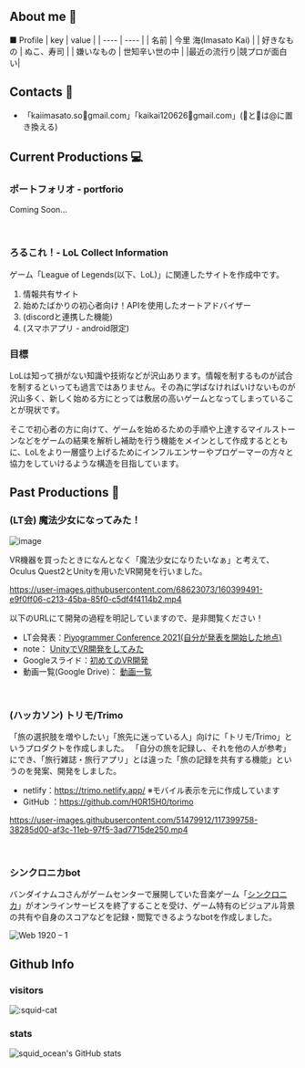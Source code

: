 ## About me 🦑

■ Profile
|  key  |  value  |
| ---- | ---- |
| 名前 |  今里 海(Imasato Kai) |
| 好きなもの | ぬこ、寿司 |
| 嫌いなもの | 世知辛い世の中 |
|最近の流行り|競プロが面白い|


## Contacts 👀
- 「kaiimasato.so🦑gmail.com」「kaikai120626🐙gmail.com」(🦑と🐙は@に置き換える)

## Current Productions 💻

### ポートフォリオ - portforio
Coming Soon...

<br>

### ろるこれ！-   LoL Collect Information

ゲーム「League of Legends(以下、LoL)」に関連したサイトを作成中です。

1. 情報共有サイト
2. 始めたばかりの初心者向け！APIを使用したオートアドバイザー
3. (discordと連携した機能)
4. (スマホアプリ - android限定)

### 目標
LoLは知って損がない知識や技術などが沢山あります。情報を制するものが試合を制するといっても過言ではありません。その為に学ばなければいけないものが沢山多く、新しく始める方にとっては敷居の高いゲームとなってしまっていることが現状です。

そこで初心者の方に向けて、ゲームを始めるための手順や上達するマイルストーンなどをゲームの結果を解析し補助を行う機能をメインとして作成するとともに、LoLをより一層盛り上げるためにインフルエンサーやプロゲーマーの方々と協力をしていけるような構造を目指しています。

## Past Productions 📖

### (LT会) 魔法少女になってみた！
![image](https://user-images.githubusercontent.com/68623073/160399033-44eaa460-2eb1-460e-a162-0fac66b6caa0.png)

VR機器を買ったときになんとなく「魔法少女になりたいなぁ」と考えて、Oculus Quest2とUnityを用いたVR開発を行いました。

https://user-images.githubusercontent.com/68623073/160399491-e9f0ff06-c213-45ba-85f0-c5df4f4114b2.mp4

以下のURLにて開発の過程を明記していますので、是非閲覧ください！

- LT会発表：[Piyogrammer Conference 2021(自分が発表を開始した地点)](https://youtu.be/z_J--PMg2_c?t=6917)
- note： [UnityでVR開発をしてみた](https://note.com/squid_ocean/n/n740f85bea17d)
- Googleスライド：[初めてのVR開発](https://docs.google.com/presentation/d/1iy1DHQlk4Hh9Fb6KzNaMnNB-pUuaPSaT/edit?usp=sharing&ouid=108479982270572372767&rtpof=true&sd=true)
- 動画一覧(Google Drive)： [動画一覧](https://drive.google.com/drive/folders/1FpOI4v4bU3a63isDlKiReJ_4dq1rroXJ?usp=sharing)

<br>

### (ハッカソン) トリモ/Trimo
「旅の選択肢を増やしたい」「旅先に迷っている人」向けに「トリモ/Trimo」というプロダクトを作成しました。
「自分の旅を記録し、それを他の人が参考」にでき、「旅行雑誌・旅行アプリ」とは違った「旅の記録を共有する機能」というのを発案、開発をしました。

- netlify：https://trimo.netlify.app/    ※モバイル表示を元に作成しています
- GitHub ：https://github.com/H0R15H0/torimo

https://user-images.githubusercontent.com/51479912/117399758-38285d00-af3c-11eb-97f5-3ad7715de250.mp4

<br>

### シンクロニカbot
バンダイナムコさんがゲームセンターで展開していた音楽ゲーム「[シンクロニカ](https://bandainamco-am.co.jp/am/vg/Synchronica/)」がオンラインサービスを終了することを受け、ゲーム特有のビジュアル背景の共有や自身のスコアなどを記録・閲覧できるようなbotを作成しました。

![Web 1920 – 1](https://user-images.githubusercontent.com/68623073/160403548-6353053f-88bf-43ce-829e-206bed43e83e.png)


## Github Info 

### visitors

  ![:squid-cat](https://count.getloli.com/get/@:squid-cat?theme=rule34)
  
### stats

  ![squid_ocean's GitHub stats](https://github-readme-stats.vercel.app/api?username=squid-cat&show_icons=true&theme=radical)
